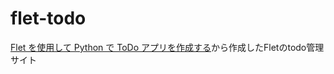 # flet-todo

[Flet を使用して Python で ToDo アプリを作成する](https://flet.dev/docs/tutorials/python-todo)から作成したFletのtodo管理サイト